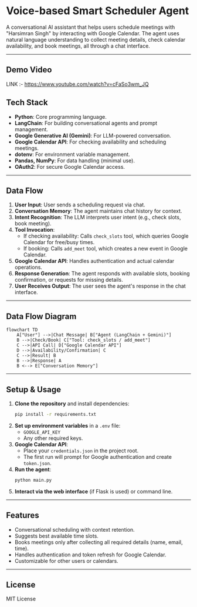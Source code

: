# Voice-based Smart Scheduler Agent

A conversational AI assistant that helps users schedule meetings with "Harsimran Singh" by interacting with Google Calendar. The agent uses natural language understanding to collect meeting details, check calendar availability, and book meetings, all through a chat interface.

---
## Demo Video 
LINK :- https://www.youtube.com/watch?v=cFaSo3wm_JQ
## Tech Stack

- **Python**: Core programming language.
- **LangChain**: For building conversational agents and prompt management.
- **Google Generative AI (Gemini)**: For LLM-powered conversation.
- **Google Calendar API**: For checking availability and scheduling meetings.
- **dotenv**: For environment variable management.
- **Pandas, NumPy**: For data handling (minimal use).
- **OAuth2**: For secure Google Calendar access.

---

## Data Flow

1. **User Input**: User sends a scheduling request via chat.
2. **Conversation Memory**: The agent maintains chat history for context.
3. **Intent Recognition**: The LLM interprets user intent (e.g., check slots, book meeting).
4. **Tool Invocation**:
    - If checking availability: Calls `check_slots` tool, which queries Google Calendar for free/busy times.
    - If booking: Calls `add_meet` tool, which creates a new event in Google Calendar.
5. **Google Calendar API**: Handles authentication and actual calendar operations.
6. **Response Generation**: The agent responds with available slots, booking confirmation, or requests for missing details.
7. **User Receives Output**: The user sees the agent's response in the chat interface.

---

## Data Flow Diagram

```mermaid
flowchart TD
    A["User"] -->|Chat Message| B["Agent (LangChain + Gemini)"]
    B -->|Check/Book| C["Tool: check_slots / add_meet"]
    C -->|API Call| D["Google Calendar API"]
    D -->|Availability/Confirmation| C
    C -->|Result| B
    B -->|Response| A
    B <--> E["Conversation Memory"]
```

---

## Setup & Usage

1. **Clone the repository** and install dependencies:
    ```bash
    pip install -r requirements.txt
    ```
2. **Set up environment variables** in a `.env` file:
    - `GOOGLE_API_KEY`
    - Any other required keys.
3. **Google Calendar API**:
    - Place your `credentials.json` in the project root.
    - The first run will prompt for Google authentication and create `token.json`.
4. **Run the agent**:
    ```bash
    python main.py
    ```
5. **Interact via the web interface** (if Flask is used) or command line.

---

## Features

- Conversational scheduling with context retention.
- Suggests best available time slots.
- Books meetings only after collecting all required details (name, email, time).
- Handles authentication and token refresh for Google Calendar.
- Customizable for other users or calendars.

---

## License

MIT License 
